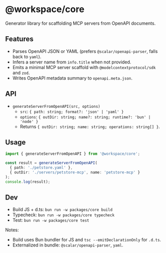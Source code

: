 # @workspace/core

Generator library for scaffolding MCP servers from OpenAPI documents.

## Features
- Parses OpenAPI JSON or YAML (prefers `@scalar/openapi-parser`, falls back to `yaml`).
- Infers a server name from `info.title` when not provided.
- Emits a minimal MCP server scaffold with `@modelcontextprotocol/sdk` and `zod`.
- Writes OpenAPI metadata summary to `openapi.meta.json`.

## API
- `generateServerFromOpenAPI(src, options)`
  - `src`: `{ path: string; format?: 'json' | 'yaml' }`
  - `options`: `{ outDir: string; name?: string; runtime?: 'bun' | 'node' }`
  - Returns `{ outDir: string; name: string; operations: string[] }`.

## Usage
```ts
import { generateServerFromOpenAPI } from '@workspace/core';

const result = generateServerFromOpenAPI(
  { path: './petstore.yaml' },
  { outDir: './servers/petstore-mcp', name: 'petstore-mcp' }
);
console.log(result);
```

## Dev
- Build JS + d.ts: `bun run -w packages/core build`
- Typecheck: `bun run -w packages/core typecheck`
- Test: `bun run -w packages/core test`

Notes:
- Build uses Bun bundler for JS and `tsc --emitDeclarationOnly` for `.d.ts`.
- Externalized in bundle: `@scalar/openapi-parser`, `yaml`.

